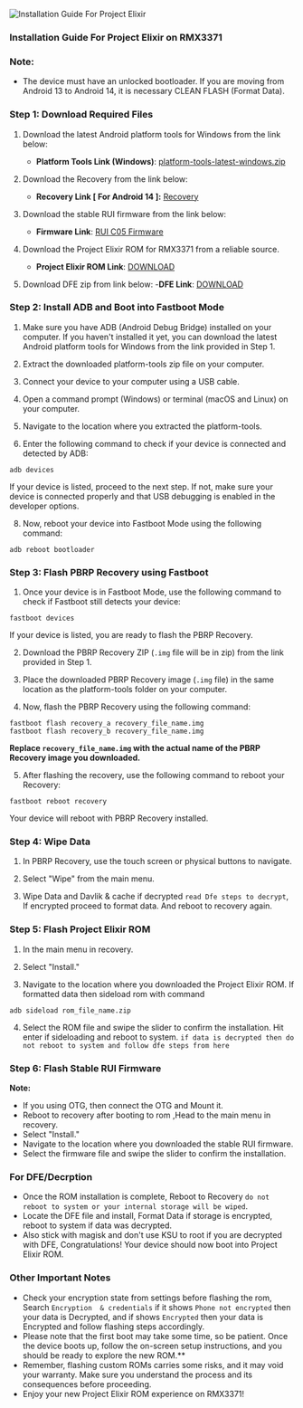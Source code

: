 ![Installation Guide For Project Elixir](https://i.imgur.com/42LxtAl.png)

### Installation Guide For Project Elixir on RMX3371

###  **Note:** 
- The device must have an unlocked bootloader. If you are moving from Android 13 to Android 14, it is necessary CLEAN FLASH (Format Data).

### Step 1: Download Required Files
1. Download the latest Android platform tools for Windows from the link below:
   - **Platform Tools Link (Windows)**: [platform-tools-latest-windows.zip](https://dl.google.com/android/repository/platform-tools-latest-windows.zip)

2. Download the Recovery from the link below:
   - **Recovery Link [ For Android 14 ]:** [Recovery](https://www.pling.com/p/2078394/)

3. Download the stable RUI firmware from the link below:
   - **Firmware Link**: [RUI C05 Firmware](https://sourceforge.net/projects/my-builds-404/files/Firmware/fw_rmx3371_a13.zip/download/)

4. Download the Project Elixir ROM for RMX3371 from a reliable source.
   - **Project Elixir ROM Link**: [DOWNLOAD](https://projectelixiros.com/device/RMX3371)

5. Download DFE zip from link below:
   -**DFE Link**: [DOWNLOAD](https://sourceforge.net/projects/my-builds-404/files/dfe/DFE_RMX3371.zip/download)

### Step 2: Install ADB and Boot into Fastboot Mode
1. Make sure you have ADB (Android Debug Bridge) installed on your computer. If you haven't installed it yet, you can download the latest Android platform tools for Windows from the link provided in Step 1.

2. Extract the downloaded platform-tools zip file on your computer.

3. Connect your device to your computer using a USB cable.

4. Open a command prompt (Windows) or terminal (macOS and Linux) on your computer.

5. Navigate to the location where you extracted the platform-tools.

6. Enter the following command to check if your device is connected and detected by ADB:

```
adb devices
```

If your device is listed, proceed to the next step. If not, make sure your device is connected properly and that USB debugging is enabled in the developer options.

8. Now, reboot your device into Fastboot Mode using the following command:

```
adb reboot bootloader
```

### Step 3: Flash PBRP Recovery using Fastboot
1. Once your device is in Fastboot Mode, use the following command to check if Fastboot still detects your device:

```
fastboot devices
```

If your device is listed, you are ready to flash the PBRP Recovery.

2. Download the PBRP Recovery ZIP (`.img` file will be in zip) from the link provided in Step 1.

3. Place the downloaded PBRP Recovery image (`.img` file) in the same location as the platform-tools folder on your computer.

4. Now, flash the PBRP Recovery using the following command:

```
fastboot flash recovery_a recovery_file_name.img
fastboot flash recovery_b recovery_file_name.img
```

**Replace `recovery_file_name.img` with the actual name of the PBRP Recovery image you downloaded.**

5. After flashing the recovery, use the following command to reboot your Recovery:

```
fastboot reboot recovery
```

Your device will reboot with PBRP Recovery installed.

### Step 4: Wipe Data
1. In PBRP Recovery, use the touch screen or physical buttons to navigate.

2. Select "Wipe" from the main menu.

3. Wipe Data and Davlik & cache if decrypted `read Dfe steps to decrypt`, If encrypted proceed to format data. And reboot to recovery again.

### Step 5: Flash Project Elixir ROM
1. In the main menu in recovery.

2. Select "Install."

3. Navigate to the location where you downloaded the Project Elixir ROM. If formatted data then sideload rom with command

```
adb sideload rom_file_name.zip
```

4. Select the ROM file and swipe the slider to confirm the installation. Hit enter if sideloading and reboot to system. `if data is decrypted then do not reboot to system and follow dfe steps from here`

### Step 6: Flash Stable RUI Firmware

**Note:** 
- If you using OTG, then connect the OTG and Mount it.
- Reboot to recovery after booting to rom ,Head to the main menu in recovery.
- Select "Install."
- Navigate to the location where you downloaded the stable RUI firmware.
- Select the firmware file and swipe the slider to confirm the installation.

### For DFE/Decrption
- Once the ROM installation is complete, Reboot to Recovery `do not reboot to system or your internal storage will be wiped`.
- Locate the DFE file and install, Format Data if storage is encrypted, reboot to system if data was decrypted.
- Also stick with magisk and don't use KSU to root if you are decrypted with DFE, Congratulations! Your device should now boot into Project Elixir ROM.

### Other Important Notes

- Check your encryption state from settings before flashing the rom, Search `Encryption  & credentials` if it shows `Phone not encrypted` then your data is Decrypted, and if shows `Encrypted` then your data is Encrypted and follow flashing steps accordingly.
- Please note that the first boot may take some time, so be patient. Once the device boots up, follow the on-screen setup instructions, and you should be ready to explore the new ROM.**
- Remember, flashing custom ROMs carries some risks, and it may void your warranty. Make sure you understand the process and its consequences before proceeding.
- Enjoy your new Project Elixir ROM experience on RMX3371!
